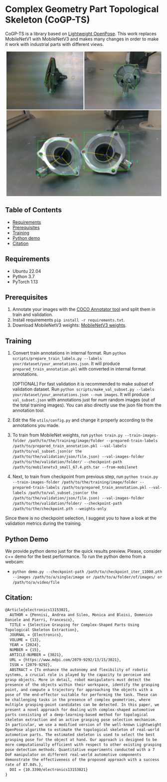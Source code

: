 # Complex Geometry Part Topological Skeleton (CoGP-TS)

CoGP-TS is a library based on [Lightweight OpenPose](https://github.com/Daniil-Osokin/lightweight-human-pose-estimation.pytorch). This work replaces MobileNetV1 with MobileNetV3 and makes many changes in order to make it work with industrial parts with different views.

<p align="center">
  <img src="images/samples.png" />
</p>

## Table of Contents

* [Requirements](#requirements)
* [Prerequisites](#prerequisites)
* [Training](#training)
* [Python demo](#python-demo)
* [Citation](#citation)

## Requirements

* Ubuntu 22.04
* Python 3.7
* PyTorch 1.13

## Prerequisites

1. Annotate your images with the [COCO Annotator tool](https://github.com/jsbroks/coco-annotator) and split them in train and validation.
2. Install requirements `pip install -r requirements.txt`.
3. Download MobileNetV3 weights: [MobileNetV3 weights](https://drive.google.com/file/d/1rsLPZDxRWWv5gDE2GDneMmZLyMiZrTvj/view?usp=share_link). 

## Training

1. Convert train annotations in internal format. Run `python scripts/prepare_train_labels.py --labels your/dataset/your_annotations.json`. It will produce `prepared_train_annotation.pkl` with converted in internal format annotations.

   [OPTIONAL] For fast validation it is recommended to make *subset* of validation dataset. Run `python scripts/make_val_subset.py --labels your/dataset/your_annotations.json --num images`. It will produce `val_subset.json` with annotations just for *num* random images (out of the total training images). You can also directly use the json file from the annotation tool.

2. Edit the file `utils/config.py` and change it properly according to the annotations you made.

3. To train from MobileNet weights, run `python train.py --train-images-folder /path/to/the/training/image/folder --prepared-train-labels /path/to/prepared_train_annotation.pkl --val-labels /path/to/val_subset.json(or the /path/to/the/validation/json/file.json) --val-images-folder /path/to/the/validation/folder/ --checkpoint-path /path/to/mobilenetv3_small_67.4.pth.tar --from-mobilenet`

4. Next, to train from checkpoint from previous step, run `python train.py --train-images-folder /path/to/the/training/image/folder --prepared-train-labels /path/to/prepared_train_annotation.pkl --val-labels /path/to/val_subset.json(or the /path/to/the/validation/json/file.json) --val-images-folder /path/to/the/validation/folder/ --checkpoint-path /path/to/the/checkpoint.pth --weights-only`

Since there is no checkpoint selection, I suggest you to have a look at the validation metrics during the training.

## Python Demo <a name="python-demo"/>

We provide python demo just for the quick results preview. Please, consider c++ demo for the best performance. To run the python demo from a webcam:
* `python demo.py --checkpoint-path /path/to/checkpoint_iter_11000.pth --images /path/to/a/single/image or /path/to/a/folder/of/images/ or /path/to/a/video/file`

## Citation:

```
@Article{electronics13153021,
  AUTHOR = {Pennisi, Andrea and Sileo, Monica and Bloisi, Domenico Daniele and Pierri, Francesco},
  TITLE = {Selective Grasping for Complex-Shaped Parts Using Topological Skeleton Extraction},
  JOURNAL = {Electronics},
  VOLUME = {13},
  YEAR = {2024},
  NUMBER = {15},
  ARTICLE-NUMBER = {3021},
  URL = {https://www.mdpi.com/2079-9292/13/15/3021},
  ISSN = {2079-9292},
  ABSTRACT = {To enhance the autonomy and flexibility of robotic systems, a crucial role is played by the capacity to perceive and grasp objects. More in detail, robot manipulators must detect the presence of the objects within their workspace, identify the grasping point, and compute a trajectory for approaching the objects with a pose of the end-effector suitable for performing the task. These can be challenging tasks in the presence of complex geometries, where multiple grasping-point candidates can be detected. In this paper, we present a novel approach for dealing with complex-shaped automotive parts consisting of a deep-learning-based method for topological skeleton extraction and an active grasping pose selection mechanism. In particular, we use a modified version of the well-known Lightweight OpenPose algorithm to estimate the topological skeleton of real-world automotive parts. The estimated skeleton is used to select the best grasping pose for the object at hand. Our approach is designed to be more computationally efficient with respect to other existing grasping pose detection methods. Quantitative experiments conducted with a 7 DoF manipulator on different real-world automotive components demonstrate the effectiveness of the proposed approach with a success rate of 87.04%.},
  DOI = {10.3390/electronics13153021}
}
```

